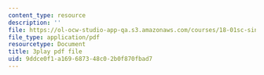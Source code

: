 ```yaml
---
content_type: resource
description: ''
file: https://ol-ocw-studio-app-qa.s3.amazonaws.com/courses/18-01sc-single-variable-calculus-fall-2010/9ddce0f1a169687348c02b0f870fbad7_hjZhPczMkL4.pdf
file_type: application/pdf
resourcetype: Document
title: 3play pdf file
uid: 9ddce0f1-a169-6873-48c0-2b0f870fbad7
---
```

